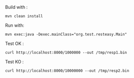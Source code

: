 Build with : 

`mvn clean install`

Run with:

`mvn exec:java -Dexec.mainClass="org.test.resteasy.Main"`

Test OK : 

`curl http://localhost:8000/1000000 --out /tmp/resp1.bin`

Test KO : 

`curl http://localhost:8000/10000000 --out /tmp/resp2.bin`
